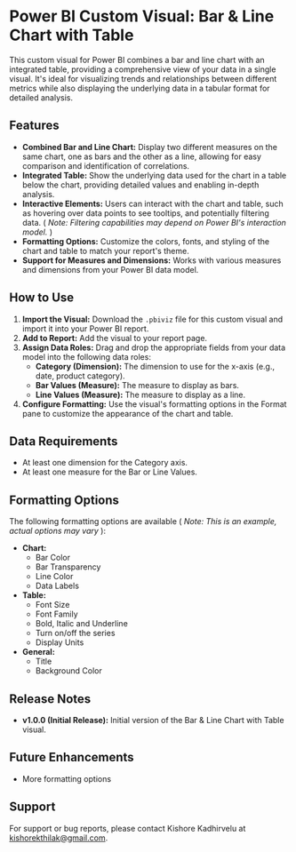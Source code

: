 # Power BI Custom Visual: Bar & Line Chart with Table

This custom visual for Power BI combines a bar and line chart with an integrated table, providing a comprehensive view of your data in a single visual.  It's ideal for visualizing trends and relationships between different metrics while also displaying the underlying data in a tabular format for detailed analysis.

## Features

*   **Combined Bar and Line Chart:** Display two different measures on the same chart, one as bars and the other as a line, allowing for easy comparison and identification of correlations.
*   **Integrated Table:** Show the underlying data used for the chart in a table below the chart, providing detailed values and enabling in-depth analysis.
*   **Interactive Elements:**  Users can interact with the chart and table, such as hovering over data points to see tooltips, and potentially filtering data. ( *Note: Filtering capabilities may depend on Power BI's interaction model.* )
*   **Formatting Options:** Customize the colors, fonts, and styling of the chart and table to match your report's theme.
*   **Support for Measures and Dimensions:** Works with various measures and dimensions from your Power BI data model.

## How to Use

1.  **Import the Visual:** Download the `.pbiviz` file for this custom visual and import it into your Power BI report.
2.  **Add to Report:** Add the visual to your report page.
3.  **Assign Data Roles:** Drag and drop the appropriate fields from your data model into the following data roles:
    *   **Category (Dimension):** The dimension to use for the x-axis (e.g., date, product category).
    *   **Bar Values (Measure):** The measure to display as bars.
    *   **Line Values (Measure):** The measure to display as a line.
4.  **Configure Formatting:** Use the visual's formatting options in the Format pane to customize the appearance of the chart and table.

## Data Requirements

*   At least one dimension for the Category axis.
*   At least one measure for the Bar or Line Values.

## Formatting Options

The following formatting options are available ( *Note: This is an example, actual options may vary* ):

*   **Chart:**
    *   Bar Color
    *   Bar Transparency
    *   Line Color
    *   Data Labels
*   **Table:**
    *   Font Size
    *   Font Family
    *   Bold, Italic and Underline
    *   Turn on/off the series
    *   Display Units
*   **General:**
    *   Title
    *   Background Color

## Release Notes

*   **v1.0.0 (Initial Release):**  Initial version of the Bar & Line Chart with Table visual.

## Future Enhancements

*   More formatting options

## Support

For support or bug reports, please contact Kishore Kadhirvelu at kishorekthilak@gmail.com.
